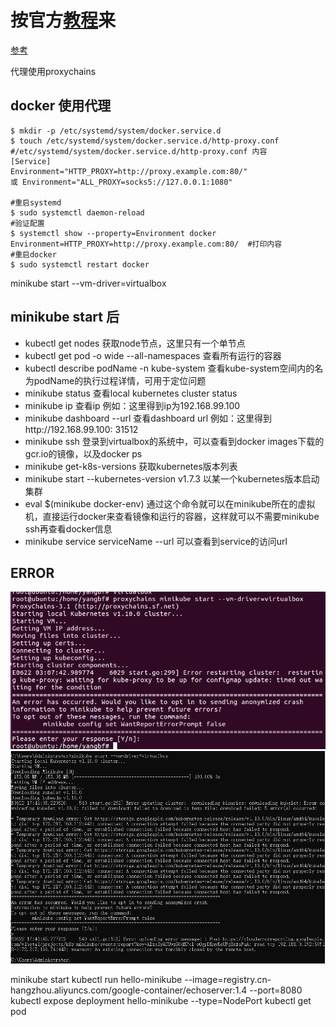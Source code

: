 # 按官方[教程](https://kubernetes.io/docs/setup/minikube/)来
[参考](https://www.jianshu.com/p/26d0ebd86673)

代理使用proxychains

## docker 使用代理
```
$ mkdir -p /etc/systemd/system/docker.service.d
$ touch /etc/systemd/system/docker.service.d/http-proxy.conf
#/etc/systemd/system/docker.service.d/http-proxy.conf 内容
[Service]
Environment="HTTP_PROXY=http://proxy.example.com:80/"
或 Environment="ALL_PROXY=socks5://127.0.0.1:1080"

#重启systemd
$ sudo systemctl daemon-reload
#验证配置
$ systemctl show --property=Environment docker
Environment=HTTP_PROXY=http://proxy.example.com:80/  #打印内容
#重启docker
$ sudo systemctl restart docker
```
minikube start --vm-driver=virtualbox
## minikube start 后
* kubectl get nodes 获取node节点，这里只有一个单节点
* kubectl get pod -o wide --all-namespaces  查看所有运行的容器
* kubectl describe podName -n kube-system 查看kube-system空间内的名为podName的执行过程详情，可用于定位问题
* minikube status 查看local kubernetes cluster status
* minikube ip 查看ip 例如：这里得到ip为192.168.99.100
* minikube dashboard --url 查看dashboard url 例如：这里得到http://192.168.99.100: 31512
* minikube ssh 登录到virtualbox的系统中，可以查看到docker images下载的gcr.io的镜像，以及docker ps
* minikube get-k8s-versions 获取kubernetes版本列表
* minikube start --kubernetes-version v1.7.3 以某一个kubernetes版本启动集群
* eval $(minikube docker-env) 通过这个命令就可以在minikube所在的虚拟机，直接运行docker来查看镜像和运行的容器，这样就可以不需要minikube ssh再查看docker信息
* minikube service serviceName --url 可以查看到service的访问url


## ERROR
![minikube_start_error](../images/minikube_start_error.png)
![win_minikube_start_err](../images/win_minikube_start_err.png)





minikube start kubectl run hello-minikube --image=registry.cn-hangzhou.aliyuncs.com/google-container/echoserver:1.4 --port=8080 kubectl expose deployment hello-minikube --type=NodePort kubectl get pod